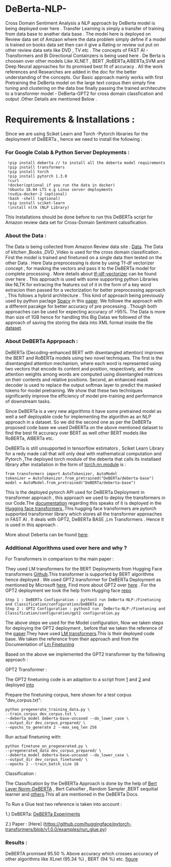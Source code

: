 # DeBerta-NLP-
Cross Domain Sentiment Analysis a NLP approach by DeBerta model is being deployed over here . Transfer Learning is simply a transfer of training from data base to anather data base . The model here is deployed on Review data set of Amzaon where the data problem simply define if a model is trained on books data set then can it give a Rating or review out put on other review data sets like DVD , TV etc . The concepts of FAST AI -Transformers and Bi Directional Containzers is being used here . De Berta is choosen over other models Like XLNET , BERT ,RoBERTa,AlBERTa,SVM and Deep Neural approaches for its promised best fit of accuracy . All the work references and Researches are added in the doc for the better understanding of the concepts.
Our Basic approach mainly works with first Pretraining the DeBerta model on the large text corpus then simply fine tuning and clustering on the data bse finally passing the trained architecutre to a transformer model - DeBerta-GPT2 for cross domain classfication and output .Other Details are mentioned Below .

# Requirements & Installations :
Since we are using Sciket Learn and Torch -Pytorch libraries for the deployment of DeBERTa , hence we need to install the following :

 ### For Google Colab & Python Server Deployments : 
     !pip install deberta // to install all the deberta model requirements 
     !pip install transformers 
     !pip install torch 
     !pip install pytorch 1.3.0
     !curl 
     !docker(optional if you run the data in docker)
     !Ubuntu 18.04 LTS e.g Linux server deployments
     !nvdia-docker-2 (optional)
     !bash -shell (optional)
     !pip install sciket-learn
     !install nltk (NLP Library)
  
  This Installations should be done before to run this DeBERTa script for Amazon review data set for Cross-Domain Sentiment calssification. 
  ### About the Data : 
The Data is being collected from Amazon Review data site : [Data](http://jmcauley.ucsd.edu/data/amazon/). The Data of kitchen ,Books ,DVD ,Video is used for the cross domain classification . First the model is trained and finetuned on a single data then tested on the other Data . Here Data preprocessing is done by using Tf-df vectorizer concept , for masking the vectors and pass it to the DeBERTa model for complete processing . More details about [tf-idf-vectorizer](https://www.google.com/search?q=tf-idf+vectorizer&oq=tf-df+&aqs=chrome.3.69i57j0l7.3633j0j7&sourceid=chrome&ie=UTF-8) can be found over here . This approach is used with some supporting python Libraries like NLTK for extracing the features out of it in the form of a key word extracion then passed for a vectorization for better preprocessing approach , This follows a hybrid architecture . This kind of approach being previously used by python paclage [Spacy](https://spacy.io/) in this [paper](https://github.com/deepopinion/domain-adapted-atsc). We followe the approach with a different pacakge for better accuracy of pre processing . Though both approaches can be used for expecting accuracy of >95%.
The Data is more than size of 1GB hence for handling this Big Datas we followed of the approach of saving the storing the data into XML format inside the file [dataset](https://github.com/Anustup900/DeBerta-NLP-/tree/master/Dataset).

### About DeBERTa Apprpoach : 

DeBERTa (Decoding-enhanced BERT with disentangled attention) improves the BERT and RoBERTa models using two novel techniques. The first is the disentangled attention mechanism, where each word is represented using two vectors that encode its content and position, respectively, and the attention weights among words are computed using disentangled matrices on their contents and relative positions. Second, an enhanced mask decoder is used to replace the output softmax layer to predict the masked tokens for model pretraining. We show that these two techniques significantly improve the efficiency of model pre-training and performance of downstream tasks.

Since DeBERTa is a very new algorithms it have some pretrained model as well a self deployable code for implementing the algorithm as an NLP approach in a dataset. So we did the second one as per the DeBERTa proposed code base we used DeBERTa on the above mentioned dataset to find the best fit accuracy over BERT as well other BERT models like RoBERTa, AlBERTa etc. 

DeBERTa is still unsupported in tensorflow estimators , Sciket Learn Library for a redy made call that will only deal with mathematical computation and Pytorch ,The deployed torch module of the deberta that calls its installaed library after installation in the form of [torch.nn.module](https://deberta.readthedocs.io/en/latest/modules/deberta.html#deberta-model) is : 
```
from transformers import AutoTokenizer, AutoModel
tokenizer = AutoTokenizer.from_pretrained("DeBERTa/deberta-base")
model = AutoModel.from_pretrained("DeBERTa/deberta-base")
```
This is the deployed pytorch API used for DeBERTa Deployment in transformer approach , this approach we used to deploy the transformers in our Code.The [documentation](https://huggingface.co/DeBERTa/deberta-base) regarding this speaks of it is deployed in the[ Hugging face transformers ](https://github.com/huggingface/transformers) .This hugging face transformers are pytorch supported transformer library which stores all the transformer approaches in FAST AI . It deals with GPT2, DeBERTa BASE ,Lm Transformers . Hence it is used in this approach . 

More about Deberta can be found [here](https://deberta.readthedocs.io/en/latest/modules/deberta.html#).

### Additional Algorithms used over here and why ?
 For Transformers in comparison to the main paper : 
 
 They used LM transformers for the BERT Deployments from Hugging Face transformers [Github](https://github.com/huggingface/transformers).This transformer is supported by BERT algorithms hence deployed . 
 We used GPT2 transformer for DeBERTa Deployment as mentioned by Microsoft [here](https://deberta.readthedocs.io/en/latest/modules/deberta.html#gpt2tokenizer), Find more about GPT2 over [here](https://openai.com/blog/better-language-models/) .
 For the GPT2 deployment we took the help from Hugging face [repo](https://github.com/huggingface/transformers/tree/master/src/transformers)
 ```
 Step 1 : DeBERTa Configuration : python3 run DeBerta-NLP-/Finetuning and Classification/configuration/DeBERTa.py
 Step 2 : GPT2 Configuration : python3 run  DeBerta-NLP-/Finetuning and Classification/configuration/gpt2 configuration.py
 ```
 The above steps we used for the Model configuration, Now we taken steps for deploying the GPT2 deployment , before that we taken the reference of the [paper](https://github.com/deepopinion/domain-adapted-atsc).They have used [LM transformers](https://github.com/deepopinion/domain-adapted-atsc/blob/master/finetuning_and_classification/finetune_on_pregenerated.py).This is their deployed code base. We taken the reference from their approach and from the Documentation of [Lm Finetuning](https://github.com/huggingface/transformers/blob/v1.0.0/examples/lm_finetuning/finetune_on_pregenerated.py) 
 
 Based on the above we implemented the GPT2 transformer by the following approach : 
 
GPT2 Transformer :

The GPT2 finetuning code is an adaption to a script from [1](https://github.com/huggingface/transformers/tree/v1.0.0/examples/lm_finetuning) and [2](https://deberta.readthedocs.io/en/latest/_modules/DeBERTa/deberta/gpt2_tokenizer.html#GPT2Tokenizer) and deployed [into](https://github.com/Anustup900/DeBerta-NLP-/tree/master/Finetuning%20and%20Classification)

Prepare the finetuning corpus, here shown for a test corpus "dev_corpus.txt":

    python pregenerate_training_data.py \
    --train_corpus dev_corpus.txt \
    --deberta_model deberta-base-uncased --do_lower_case \
    --output_dir dev_corpus_prepared/ \
    --epochs_to_generate 2 --max_seq_len 256


Run actual finetuning with:

    python finetune_on_pregenerated.py \
    --pregenerated_data dev_corpus_prepared/ \
    --deberta_model deberta-base-uncased --do_lower_case \
    --output_dir dev_corpus_finetuned/ \
    --epochs 2 --train_batch_size 16
    
Classification : 

The Classification by the DeBERTa Approach is done by the help of [Bert Layer Norm-DeBERTA](https://deberta.readthedocs.io/en/latest/modules/deberta.html#bertlayernorm) , Bert Calssifier , Random Sampler ,BERT sequitial learner and [others](https://github.com/Anustup900/DeBerta-NLP-/blob/master/Finetuning%20and%20Classification/Run_glue_tests.py).This all are mentioned in the DeBERTa Docs.

To Run a Glue test two reference is taken into account : 

1.) DeBERTa: [DeBERTa Experiments](https://github.com/microsoft/DeBERTa/tree/master/experiments/glue)

2.) Paper : [Here] (https://github.com/huggingface/pytorch-transformers/blob/v1.0.0/examples/run_glue.py)

### Results : 

DeBERTA promised 95.50 % Above accuracy which crosses accuracy of other algorithms like XLnet (95.34 %) , BERT (94 %) etc.
[figure](https://github.com/Anustup900/DeBerta-NLP-/blob/master/Figures/Table.PNG)

